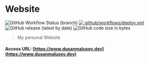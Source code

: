 # Website

![GitHub Workflow Status (branch)](https://img.shields.io/github/workflow/status/malusev998/Website/build/master?style=plastic)
[![.github/workflows/deploy.yml](https://github.com/malusev998/Website/actions/workflows/deploy.yml/badge.svg)](https://github.com/malusev998/Website/actions/workflows/deploy.yml)
![GitHub release (latest by date)](https://img.shields.io/github/v/release/malusev998/Website?display_name=tag&style=plastic)
![GitHub code size in bytes](https://img.shields.io/github/languages/code-size/malusev998/Website)


> My personal Website

#### Access URL: [https://www.dusanmalusev.dev](https://www.dusanmalusev.dev)
